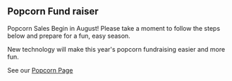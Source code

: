## <i class="fas fa-cloud-meatball"></i> Popcorn Fund raiser ##

Popcorn Sales Begin in August! Please take a moment to follow the steps below and prepare for a fun, easy season.

New technology will make this year's popcorn fundraising easier and more fun.

See our [Popcorn Page](https://cub306.org/popcorn/popcorn2019.md)
